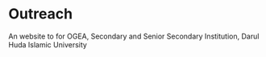 # Outreach
An website to for OGEA, Secondary and Senior Secondary Institution, Darul Huda Islamic University

